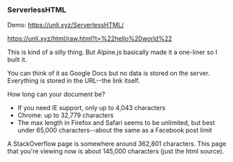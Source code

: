 ### ServerlessHTML

Demo: https://unli.xyz/ServerlessHTML/

https://unli.xyz/html/raw.html?t=%22hello%20world%22

This is kind of a silly thing. But Alpine.js basically made it a one-liner so I built it.

You can think of it as Google Docs but no data is stored on the server. Everything is stored in the URL--the link itself.

How long can your document be?

- If you need IE support, only up to 4,043 characters
- Chrome: up to 32,779 characters
- The max length in Firefox and Safari seems to be unlimited, but best under 65,000 characters--about the same as a Facebook post limit

A StackOverflow page is somewhere around 362,801 characters. This page that you're viewing now is about 145,000 characters (just the html source).